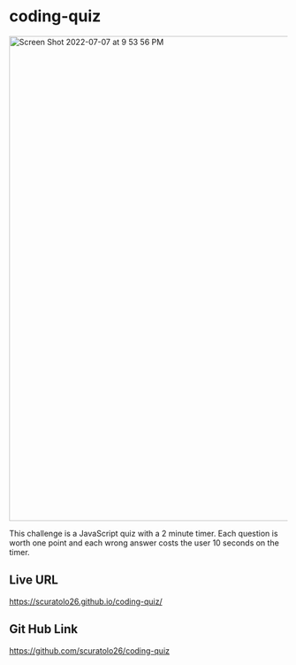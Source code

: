 # coding-quiz


<img width="876" alt="Screen Shot 2022-07-07 at 9 53 56 PM" src="https://user-images.githubusercontent.com/85077075/177900800-211a6d8c-9d65-479b-ad51-41104f140f03.png">

This challenge is a JavaScript quiz with a 2 minute timer. Each question is worth one point and each wrong answer costs the user 10 seconds on the timer. 

## Live URL
https://scuratolo26.github.io/coding-quiz/

## Git Hub Link
https://github.com/scuratolo26/coding-quiz
